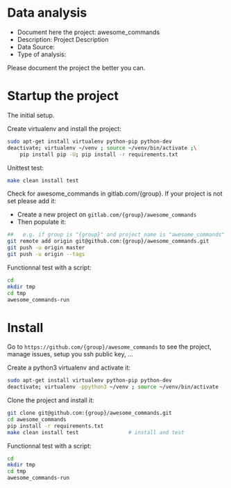 # Data analysis
- Document here the project: awesome_commands
- Description: Project Description
- Data Source:
- Type of analysis:

Please document the project the better you can.

# Startup the project

The initial setup.

Create virtualenv and install the project:
```bash
sudo apt-get install virtualenv python-pip python-dev
deactivate; virtualenv ~/venv ; source ~/venv/bin/activate ;\
    pip install pip -U; pip install -r requirements.txt
```

Unittest test:
```bash
make clean install test
```

Check for awesome_commands in gitlab.com/{group}.
If your project is not set please add it:

- Create a new project on `gitlab.com/{group}/awesome_commands`
- Then populate it:

```bash
##   e.g. if group is "{group}" and project_name is "awesome_commands"
git remote add origin git@github.com:{group}/awesome_commands.git
git push -u origin master
git push -u origin --tags
```

Functionnal test with a script:

```bash
cd
mkdir tmp
cd tmp
awesome_commands-run
```

# Install

Go to `https://github.com/{group}/awesome_commands` to see the project, manage issues,
setup you ssh public key, ...

Create a python3 virtualenv and activate it:

```bash
sudo apt-get install virtualenv python-pip python-dev
deactivate; virtualenv -ppython3 ~/venv ; source ~/venv/bin/activate
```

Clone the project and install it:

```bash
git clone git@github.com:{group}/awesome_commands.git
cd awesome_commands
pip install -r requirements.txt
make clean install test                # install and test
```
Functionnal test with a script:

```bash
cd
mkdir tmp
cd tmp
awesome_commands-run
```
